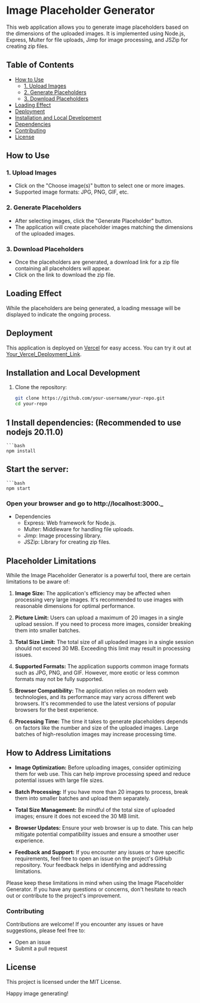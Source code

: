 # Image Placeholder Generator

This web application allows you to generate image placeholders based on the dimensions of the uploaded images. It is implemented using Node.js, Express, Multer for file uploads, Jimp for image processing, and JSZip for creating zip files.

## Table of Contents

- [How to Use](#how-to-use)
  - [1. Upload Images](#1-upload-images)
  - [2. Generate Placeholders](#2-generate-placeholders)
  - [3. Download Placeholders](#3-download-placeholders)
- [Loading Effect](#loading-effect)
- [Deployment](#deployment)
- [Installation and Local Development](#installation-and-local-development)
- [Dependencies](#dependencies)
- [Contributing](#contributing)
- [License](#license)

## How to Use

### 1. Upload Images

- Click on the "Choose image(s)" button to select one or more images.
- Supported image formats: JPG, PNG, GIF, etc.

### 2. Generate Placeholders

- After selecting images, click the "Generate Placeholder" button.
- The application will create placeholder images matching the dimensions of the uploaded images.

### 3. Download Placeholders

- Once the placeholders are generated, a download link for a zip file containing all placeholders will appear.
- Click on the link to download the zip file.

## Loading Effect

While the placeholders are being generated, a loading message will be displayed to indicate the ongoing process.

## Deployment

This application is deployed on [Vercel](https://vercel.com/) for easy access. You can try it out at [Your_Vercel_Deployment_Link](Your_Vercel_Deployment_Link).

## Installation and Local Development

1. Clone the repository:
   ```bash
   git clone https://github.com/your-username/your-repo.git
   cd your-repo

## 1 Install dependencies: (Recommended to use nodejs 20.11.0)
    ```bash
    npm install

## Start the server:
    ```bash
    npm start

### Open your browser and go to http://localhost:3000._

- Dependencies
  - Express: Web framework for Node.js.
  - Multer: Middleware for handling file uploads.
  - Jimp: Image processing library.
  - JSZip: Library for creating zip files.


## Placeholder Limitations

While the Image Placeholder Generator is a powerful tool, there are certain limitations to be aware of:

1. **Image Size:** The application's efficiency may be affected when processing very large images. It's recommended to use images with reasonable dimensions for optimal performance.

2. **Picture Limit:** Users can upload a maximum of 20 images in a single upload session. If you need to process more images, consider breaking them into smaller batches.

3. **Total Size Limit:** The total size of all uploaded images in a single session should not exceed 30 MB. Exceeding this limit may result in processing issues.

4. **Supported Formats:** The application supports common image formats such as JPG, PNG, and GIF. However, more exotic or less common formats may not be fully supported.

5. **Browser Compatibility:** The application relies on modern web technologies, and its performance may vary across different web browsers. It's recommended to use the latest versions of popular browsers for the best experience.

6. **Processing Time:** The time it takes to generate placeholders depends on factors like the number and size of the uploaded images. Large batches of high-resolution images may increase processing time.

## How to Address Limitations

- **Image Optimization:** Before uploading images, consider optimizing them for web use. This can help improve processing speed and reduce potential issues with large file sizes.

- **Batch Processing:** If you have more than 20 images to process, break them into smaller batches and upload them separately.

- **Total Size Management:** Be mindful of the total size of uploaded images; ensure it does not exceed the 30 MB limit.

- **Browser Updates:** Ensure your web browser is up to date. This can help mitigate potential compatibility issues and ensure a smoother user experience.

- **Feedback and Support:** If you encounter any issues or have specific requirements, feel free to open an issue on the project's GitHub repository. Your feedback helps in identifying and addressing limitations.

Please keep these limitations in mind when using the Image Placeholder Generator. If you have any questions or concerns, don't hesitate to reach out or contribute to the project's improvement.


### Contributing
Contributions are welcome! If you encounter any issues or have suggestions, please feel free to:

- Open an issue
- Submit a pull request

## License
This project is licensed under the MIT License.

Happy image generating!